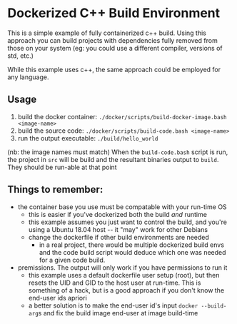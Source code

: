 # Dockerized C++ Build Environment

This is a simple example of fully containerized c++ build. Using this approach
you can build projects with dependencies fully removed from those on your 
system (eg: you could use a different compiler, versions of std, etc.)

While this example uses c++, the same approach could be employed for any 
language. 

## Usage
1. build the docker container: `./docker/scripts/build-docker-image.bash <image-name>`
2. build the source code: `./docker/scripts/build-code.bash <image-name>`
3. run the output executable: `./build/hello_world`

(nb: the image names must match)
When the `build-code.bash` script is run, the project in `src` will be build
and the resultant binaries output to `build`. They should be run-able at that
point


## Things to remember:
- the container base you use must be compatable with your run-time OS
    - this is easier if you've dockerized both the build _and_ runtime
    - this example assumes you just want to control the build, and you're
      using a Ubuntu 18.04 host -- it "may" work for other Debians
    - change the dockerfile if other build environments are needed
        - in a real project, there would be multiple dockerized build envs and
          the code build script would deduce which one was needed for a given
          code build.
- premissions. The output will only work if you have permissions to run it
    - this example uses a default dockerfile user setup (root), but then
      resets the UID and GID to the host user at run-time. This is something
      of a hack, but is a good approach if you don't know the end-user ids
      apriori
    - a better solution is to make the end-user id's input `docker --build-arg`s
      and fix the build image end-user at image build-time 

